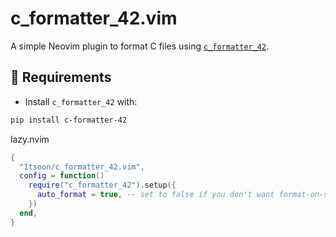 # c_formatter_42.vim

A simple Neovim plugin to format C files using [`c_formatter_42`](https://github.com/dawnbeen/c_formatter_42).

## 🔧 Requirements

- Install `c_formatter_42` with:

```bash
pip install c-formatter-42
```

lazy.nvim

```lua
{
  "Itsoon/c_formatter_42.vim",
  config = function()
    require("c_formatter_42").setup({
      auto_format = true, -- set to false if you don't want format-on-save
    })
  end,
}
```
